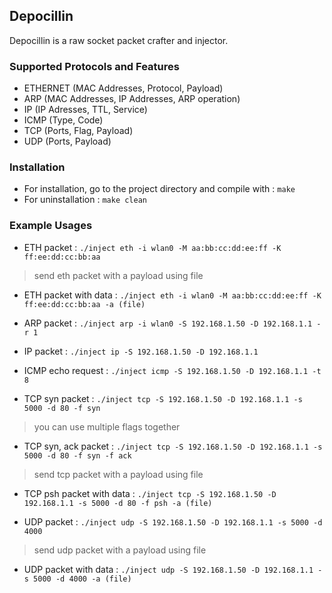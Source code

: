 Depocillin
---

Depocillin is a raw socket packet crafter and injector.

### Supported Protocols and Features
- ETHERNET (MAC Addresses, Protocol, Payload)
- ARP (MAC Addresses, IP Addresses, ARP operation)
- IP (IP Adresses, TTL, Service)
- ICMP (Type, Code)
- TCP (Ports, Flag, Payload)
- UDP (Ports, Payload)

### Installation
* For installation, go to the project directory and compile with : 
    `make`
* For uninstallation : 
    `make clean`

### Example Usages
* ETH packet :
    `./inject eth -i wlan0 -M aa:bb:cc:dd:ee:ff -K ff:ee:dd:cc:bb:aa`

> send eth packet with a payload using file
* ETH packet with data :
    `./inject eth -i wlan0 -M aa:bb:cc:dd:ee:ff -K ff:ee:dd:cc:bb:aa -a (file)`

* ARP packet :
    `./inject arp -i wlan0 -S 192.168.1.50 -D 192.168.1.1 -r 1`

* IP packet :
    `./inject ip -S 192.168.1.50 -D 192.168.1.1`

* ICMP echo request :
    `./inject icmp -S 192.168.1.50 -D 192.168.1.1 -t 8`

* TCP syn packet :
     `./inject tcp -S 192.168.1.50 -D 192.168.1.1 -s 5000 -d 80 -f syn`

> you can use multiple flags together
* TCP syn, ack packet :
     `./inject tcp -S 192.168.1.50 -D 192.168.1.1 -s 5000 -d 80 -f syn -f ack`

> send tcp packet with a payload using file
* TCP psh packet with data :
     `./inject tcp -S 192.168.1.50 -D 192.168.1.1 -s 5000 -d 80 -f psh -a (file)`

* UDP packet :
     `./inject udp -S 192.168.1.50 -D 192.168.1.1 -s 5000 -d 4000`

> send udp packet with a payload using file
* UDP packet with data :
     `./inject udp -S 192.168.1.50 -D 192.168.1.1 -s 5000 -d 4000 -a (file)`
